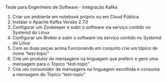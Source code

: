 Teste para Engenheiro de Software - Integração Kafka

1. Criar um ambiente em notebook próprio ou em Cloud Pública
2. Instalar o Apache Kafka Versão 2.7.0
3. Configurar um Zookeeper e subir o software via serviço contido no Systemd do Linux
4. Configurar um Broker e subir o software via serviço contido no Systemd do Linux
5. Com as duas peças acima funcionando em conjunto crie um tópico de nome “test-topic”
6. Crie um produtor de mensagens na linguagem que preferir e gere uma mensagem para o Tópico “test-topic”
7. Crie um consumidor de mensagens na linguagem escolhida e consuma a mensagem do Tópico “test-topic”